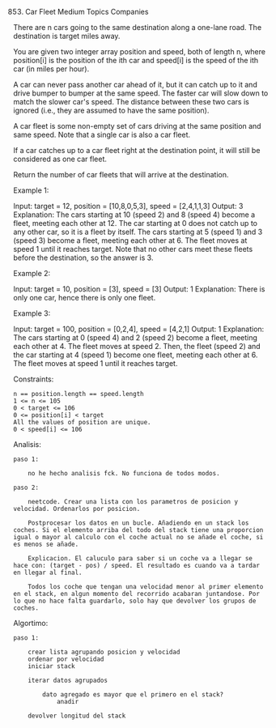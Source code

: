 853. Car Fleet
Medium
Topics
Companies

There are n cars going to the same destination along a one-lane road. The destination is target miles away.

You are given two integer array position and speed, both of length n, where position[i] is the position of the ith car and speed[i] is the speed of the ith car (in miles per hour).

A car can never pass another car ahead of it, but it can catch up to it and drive bumper to bumper at the same speed. The faster car will slow down to match the slower car's speed. The distance between these two cars is ignored (i.e., they are assumed to have the same position).

A car fleet is some non-empty set of cars driving at the same position and same speed. Note that a single car is also a car fleet.

If a car catches up to a car fleet right at the destination point, it will still be considered as one car fleet.

Return the number of car fleets that will arrive at the destination.

 

Example 1:

Input: target = 12, position = [10,8,0,5,3], speed = [2,4,1,1,3]
Output: 3
Explanation:
The cars starting at 10 (speed 2) and 8 (speed 4) become a fleet, meeting each other at 12.
The car starting at 0 does not catch up to any other car, so it is a fleet by itself.
The cars starting at 5 (speed 1) and 3 (speed 3) become a fleet, meeting each other at 6. The fleet moves at speed 1 until it reaches target.
Note that no other cars meet these fleets before the destination, so the answer is 3.

Example 2:

Input: target = 10, position = [3], speed = [3]
Output: 1
Explanation: There is only one car, hence there is only one fleet.

Example 3:

Input: target = 100, position = [0,2,4], speed = [4,2,1]
Output: 1
Explanation:
The cars starting at 0 (speed 4) and 2 (speed 2) become a fleet, meeting each other at 4. The fleet moves at speed 2.
Then, the fleet (speed 2) and the car starting at 4 (speed 1) become one fleet, meeting each other at 6. The fleet moves at speed 1 until it reaches target.

 

Constraints:

    n == position.length == speed.length
    1 <= n <= 105
    0 < target <= 106
    0 <= position[i] < target
    All the values of position are unique.
    0 < speed[i] <= 106


Analisis:

    paso 1:

        no he hecho analisis fck. No funciona de todos modos.

    paso 2:

        neetcode. Crear una lista con los parametros de posicion y velocidad. Ordenarlos por posicion.

        Postprocesar los datos en un bucle. Añadiendo en un stack los coches. Si el elemento arriba del todo del stack tiene una proporcion igual o mayor al calculo con el coche actual no se añade el coche, si es menos se añade.

        Explicacion. El caluculo para saber si un coche va a llegar se hace con: (target - pos) / speed. El resultado es cuando va a tardar en llegar al final.

        Todos los coche que tengan una velocidad menor al primer elemento en el stack, en algun momento del recorrido acabaran juntandose. Por lo que no hace falta guardarlo, solo hay que devolver los grupos de coches.

Algortimo:

    paso 1:

        crear lista agrupando posicion y velocidad
        ordenar por velocidad
        iniciar stack

        iterar datos agrupados

            dato agregado es mayor que el primero en el stack?
                anadir

        devolver longitud del stack